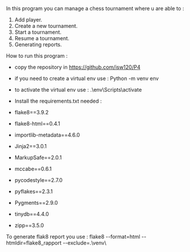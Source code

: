 In this program you can manage a chess tournament where u are able to :
1) Add player.
2) Create a new tournament.
3) Start a tournament.
4) Resume a tournament.
5) Generating reports.

How to run this program :

- copy the repository in https://github.com/isw120/P4
- if you need to create a virtual env use : Python -m venv env 
- to activate the virtual env use : .\env\Scripts\activate 
- Install the requirements.txt needed :

- flake8==3.9.2
- flake8-html==0.4.1
- importlib-metadata==4.6.0
- Jinja2==3.0.1
- MarkupSafe==2.0.1
- mccabe==0.6.1
- pycodestyle==2.7.0
- pyflakes==2.3.1
- Pygments==2.9.0
- tinydb==4.4.0
- zipp==3.5.0

To generate flak8 report you use :
flake8 --format=html --htmldir=flake8_rapport --exclude=.\venv\